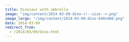 ```yaml
---
title: Dinosaur with umbrella
image: "img/content/2014-03-09-dino-<!--size-->.png"
image_large: "/img/content/2014-03-09-dino-640x960.png"
date: 2014-03-09
redirect_from:
  - /2014/03/09/dino.html
---
```


